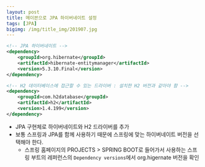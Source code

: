 ```yaml
---
layout: post
title: 메이븐으로 JPA 하이버네이트 설정
tags: [JPA]
bigimg: /img/title_img/201907.jpg
---
```


```xml
<!-- JPA 하이버네이트 -->
<dependency>
    <groupId>org.hibernate</groupId>
    <artifactId>hibernate-entitymanager</artifactId>
    <version>5.3.10.Final</version>
</dependency>

<!-- H2 데이터베이스에 접근할 수 있는 드라이버 : 설치한 H2 버전과 같아야 함 -->
<dependency>
    <groupId>com.h2database</groupId>
    <artifactId>h2</artifactId>
    <version>1.4.199</version>
</dependency>
```
* JPA 구현체로 하이버네이트와 H2 드라이버를 추가
* 보통 스프링과 JPA를 함께 사용하기 때문에 스프링에 맞는 하이버네이트 버전을 선택해야 한다.
    * 스프링 홈페이지의 PROJECTS > SPRING BOOT로 들어가서 사용하는 스프링 부트의 레퍼런스의 `Dependency versions`에서 org.higernate 버전을 확인